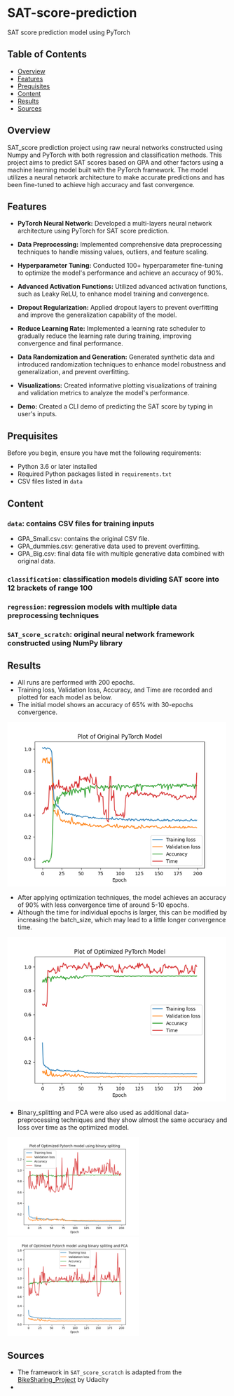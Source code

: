 # SAT-score-prediction

SAT score prediction model using PyTorch

## Table of Contents

- [Overview](#overview)
- [Features](#features)
- [Prequisites](#prequisites)
- [Content](#content)
- [Results](#results)
- [Sources](#sources)


## Overview

SAT_score prediction project using raw neural networks constructed using Numpy and PyTorch with both regression and classification methods. This project aims to predict SAT scores based on GPA and other factors using a machine learning model built with the PyTorch framework. The model utilizes a neural network architecture to make accurate predictions and has been fine-tuned to achieve high accuracy and fast convergence.

## Features
- **PyTorch Neural Network:** Developed a multi-layers neural network architecture using PyTorch for SAT score prediction.

- **Data Preprocessing:** Implemented comprehensive data preprocessing techniques to handle missing values, outliers, and feature scaling.

- **Hyperparameter Tuning:** Conducted 100+ hyperparameter fine-tuning to optimize the model's performance and achieve an accuracy of 90%.

- **Advanced Activation Functions:** Utilized advanced activation functions, such as Leaky ReLU, to enhance model training and convergence.

- **Dropout Regularization:** Applied dropout layers to prevent overfitting and improve the generalization capability of the model.

- **Reduce Learning Rate:** Implemented a learning rate scheduler to gradually reduce the learning rate during training, improving convergence and final performance.

- **Data Randomization and Generation:** Generated synthetic data and introduced randomization techniques to enhance model robustness and generalization, and prevent overfitting.

- **Visualizations:** Created informative plotting visualizations of training and validation metrics to analyze the model's performance.

- **Demo:** Created a CLI demo of predicting the SAT score by typing in user's inputs.  


## Prequisites

Before you begin, ensure you have met the following requirements:

- Python 3.6 or later installed
- Required Python packages listed in `requirements.txt`
- CSV files listed in `data`

## Content
### `data`: contains CSV files for training inputs
- GPA_Small.csv: contains the original CSV file.
- GPA_dummies.csv: generative data used to prevent overfitting.
- GPA_Big.csv: final data file with multiple generative data combined with original data.
  
### `classification`: classification models dividing SAT score into 12 brackets of range 100

### `regression`: regression models with multiple data preprocessing techniques

### `SAT_score_scratch`: original neural network framework constructed using NumPy library


## Results

- All runs are performed with 200 epochs.  
- Training loss, Validation loss, Accuracy, and Time are recorded and plotted for each model as below.  
- The initial model shows an accuracy of 65% with 30-epochs convergence.  
<img src="plotting_results/sat_regression_frame_plot.png" alt="Plot of Original PyTorch Model" width="500"/>

- After applying optimization techniques, the model achieves an accuracy of 90% with less convergence time of around 5-10 epochs.
- Although the time for individual epochs is larger, this can be modified by increasing the batch_size, which may lead to a little longer convergence time.
<img src="plotting_results/sat_regression_final_plot.png" alt="Plot of Optimized PyTorch Model" width="500"/>

- Binary_splitting and PCA were also used as additional data-preprocessing techniques and they show almost the same accuracy and loss over time as the optimized model.  
<img src="plotting_results/sat_regression_binaryspliting_plot.png" alt="Plot of Optimized PyTorch Model" width="300" style="display:inline-block; margin-right:20px;"/>
<img src="plotting_results/sat_regression_binary_pca.png" alt="Plot of Optimized PyTorch Model" width="300" style="display:inline-block;"/>



## Sources
- The framework in `SAT_score_scratch` is adapted from the [BikeSharing_Project](https://github.com/udacity/deep-learning-v2-pytorch/tree/c9404fc86181fc3f0906b368697268257f348535/project-bikesharing) by Udacity
- 
